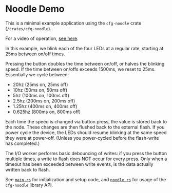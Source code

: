 # Noodle Demo

This is a minimal example application using the `cfg-noodle` crate (`/crates/cfg-noodle`).

For a video of operation, [see here](https://www.youtube.com/watch?v=GUDZICfzQWM).

In this example, we blink each of the four LEDs at a regular rate, starting at 25ms between on/off times.

Pressing the button doubles the time between on/off, or halves the blinking speed. If the time between on/offs exceeds 1500ms, we reset to 25ms. Essentially we cycle between:

* 20hz (25ms on, 25ms off)
* 10hz (50ms on, 50ms off)
* 5hz (100ms on, 100ms off)
* 2.5hz (200ms on, 200ms off)
* 1.25hz (400ms on, 400ms off)
* 0.625hz (800ms on, 800ms off)

Each time the speed is changed via button press, the value is stored back to the node. These changes are then flushed back to the external flash. If you power cycle the device, the LEDs should resume blinking at the same speed they were at power-off. (Unless you power-cycled before the flash-write has completed.)

The I/O worker performs basic debouncing of writes: if you press the button multiple times, a write to flash does NOT occur for every press. Only when a timeout has been exceeded between write events, is the data actually written back to flash.

See [`main.rs`](./nrf52840/src/main.rs) for initialization and setup code, and [`noodle.rs`](./nrf52840/src/noodle.rs) for usage of the `cfg-noodle` library API.
